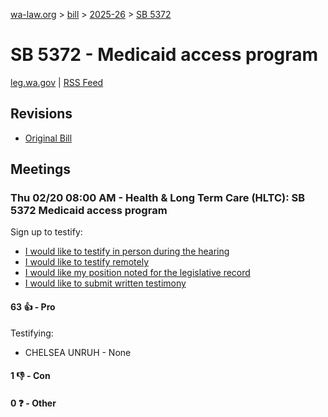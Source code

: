 [wa-law.org](/) > [bill](/bill/) > [2025-26](/bill/2025-26/) > [SB 5372](/bill/2025-26/sb/5372/)

# SB 5372 - Medicaid access program
[leg.wa.gov](https://app.leg.wa.gov/billsummary?BillNumber=5372&Year=2025&Initiative=false) | [RSS Feed](./rss.xml)

## Revisions
* [Original Bill](1/)

## Meetings
### Thu 02/20 08:00 AM - Health & Long Term Care (HLTC): SB 5372 Medicaid access program
Sign up to testify:
* [I would like to testify in person during the hearing](https://app.leg.wa.gov/csi/Testifier/Add?chamber=House&mId=32877&aId=164272&caId=25831&tId=1)
* [I would like to testify remotely](https://app.leg.wa.gov/csi/Testifier/Add?chamber=House&mId=32877&aId=164272&caId=25831&tId=2)
* [I would like my position noted for the legislative record](https://app.leg.wa.gov/csi/Testifier/Add?chamber=House&mId=32877&aId=164272&caId=25831&tId=3)
* [I would like to submit written testimony](https://app.leg.wa.gov/csi/Testifier/Add?chamber=House&mId=32877&aId=164272&caId=25831&tId=4)

#### 63 👍 - Pro
Testifying:
* CHELSEA UNRUH - None

#### 1 👎 - Con

#### 0 ❓ - Other
